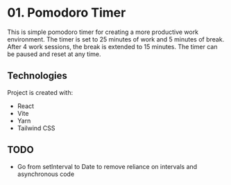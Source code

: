 # 01. Pomodoro Timer
This is simple pomodoro timer for creating a more productive work environment. The timer is set to 25 minutes of work and 5 minutes of break. After 4 work sessions, the break is extended to 15 minutes. The timer can be paused and reset at any time.

## Technologies
Project is created with:
* React
* Vite
* Yarn
* Tailwind CSS

## TODO
* Go from setInterval to Date to remove reliance on intervals and asynchronous code

